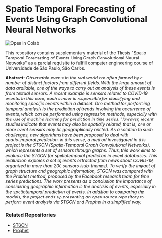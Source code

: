 # Spatio Temporal Forecasting of Events Using Graph Convolutional Neural Networks

![Open in Colab](https://colab.research.google.com/assets/colab-badge.svg) 

This repository contains supplementary material of the Thesis "Spatio Temporal Forecasting of Events Using Graph Convolutional Neural Networks" as a parcial requisite to fullfill computer engineering course of Universidade de São Paulo, São Carlos. 

**Abstract**: *Observable events in the real world are often formed by a number of distinct factors from
different fields. With the large amount of data available, one of the ways to carry out an analysis
of these events is from textual sensors. A recent example is sensors related to COVID-19 events.
In this case, each sensor is responsible for classifying and monitoring specific events within
a dataset. One method for performing temporal analysis is the prediction of trends involving
the occurrence of events, which can be performed using regression methods, especially with
the use of machine learning for prediction in time series. However, recent studies indicate that
events may also be spatially related, that is, one or more event sensors may be geographically
related. As a solution to such challenges, new algorithms have been proposed to deal with
spatiotemporal prediction. In this sense, a method investigated in this project is the STGCN
(Spatio-Temporal Graph Convolutional Networks), which represents a set of sensors through
graphs. Thus, this work aims to evaluate the STGCN for spatiotemporal prediction in event
databases. This evaluation explores a set of events extracted from news about COVID-19,
organized in more than 200 sensors (sub-themes). To verify the impact of graph structure and
geographic information, STGCN was compared with the Prophet method, proposed by the
Facebook research team for time series predictions. The work presents as a conclusion the
importance of considering geographic information in the analysis of events, especially in the
spatiotemporal prediction of events. In addition to comparing the models, the project ends up
presenting an open source repository to perform event analysis via STGCN and Prophet in a
simplified way.*


### Related Repositories

* [STGCN](https://github.com/Davidham3/STGCN)
* [Prophet](https://github.com/facebook/prophet)
